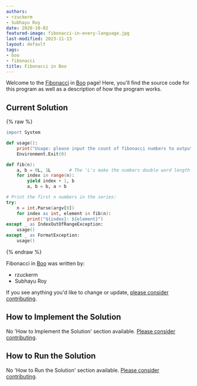 ```yaml
---
authors:
- rzuckerm
- Subhayu Roy
date: 2020-10-02
featured-image: fibonacci-in-every-language.jpg
last-modified: 2023-11-13
layout: default
tags:
- boo
- fibonacci
title: Fibonacci in Boo
---
```


Welcome to the [Fibonacci](https://sampleprograms.io/projects/fibonacci) in [Boo](https://sampleprograms.io/languages/boo) page! Here, you'll find the source code for this program as well as a description of how the program works.

## Current Solution

{% raw %}

```boo
import System

def usage():
    print("Usage: please input the count of fibonacci numbers to output")
    Environment.Exit(0)

def fib(n):
    a, b = 0L, 1L       # The 'L's make the numbers double word length (typically 64 bits)
    for index in range(n):
        yield index + 1, b
        a, b = b, a + b

# Print the first n numbers in the series:
try:
    n = int.Parse(argv[0])
    for index as int, element in fib(n):
        print("${index}: ${element}")
except _ as IndexOutOfRangeException:
    usage()
except _ as FormatException:
    usage()

```

{% endraw %}

Fibonacci in [Boo](https://sampleprograms.io/languages/boo) was written by:

- rzuckerm
- Subhayu Roy

If you see anything you'd like to change or update, [please consider contributing](https://github.com/TheRenegadeCoder/sample-programs).

## How to Implement the Solution

No 'How to Implement the Solution' section available. [Please consider contributing](https://github.com/TheRenegadeCoder/sample-programs-website).

## How to Run the Solution

No 'How to Run the Solution' section available. [Please consider contributing](https://github.com/TheRenegadeCoder/sample-programs-website).